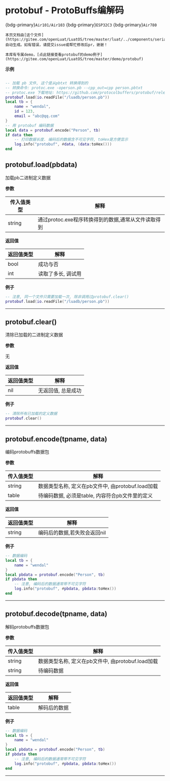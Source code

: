 # protobuf - ProtoBuffs编解码

{bdg-primary}`Air101/Air103` {bdg-primary}`ESP32C3` {bdg-primary}`Air780`

```{note}
本页文档由[这个文件](https://gitee.com/openLuat/LuatOS/tree/master/luat/../components/serialization/protobuf/luat_lib_protobuf.c)自动生成。如有错误，请提交issue或帮忙修改后pr，谢谢！
```

```{tip}
本库有专属demo，[点此链接查看protobuf的demo例子](https://gitee.com/openLuat/LuatOS/tree/master/demo/protobuf)
```

**示例**

```lua

-- 加载 pb 文件, 这个是从pbtxt 转换得到的
-- 转换命令: protoc.exe -operson.pb --cpp_out=cpp person.pbtxt
-- protoc.exe 下载地址: https://github.com/protocolbuffers/protobuf/releases
protobuf.load(io.readFile("/luadb/person.pb"))
local tb = {
    name = "wendal",
    id = 123,
    email = "abc@qq.com"
}
-- 用 protobuf 编码数据
local data = protobuf.encode("Person", tb)
if data then
    -- 打印数据长度. 编码后的数据含不可见字符, toHex是方便显示
    log.info("protobuf", #data, (data:toHex()))
end

```

## protobuf.load(pbdata)

加载pb二进制定义数据

**参数**

|传入值类型|解释|
|-|-|
|string|通过protoc.exe程序转换得到的数据,通常从文件读取得到|

**返回值**

|返回值类型|解释|
|-|-|
|bool|成功与否|
|int|读取了多长, 调试用|

**例子**

```lua
-- 注意, 同一个文件只需要加载一次, 除非调用过protobuf.clear()
protobuf.load(io.readFile("/luadb/person.pb"))

```

---

## protobuf.clear()

清除已加载的二进制定义数据

**参数**

无

**返回值**

|返回值类型|解释|
|-|-|
|nil|无返回值, 总是成功|

**例子**

```lua
-- 清除所有已加载的定义数据
protobuf.clear()

```

---

## protobuf.encode(tpname, data)

编码protobuffs数据包

**参数**

|传入值类型|解释|
|-|-|
|string|数据类型名称, 定义在pb文件中, 由protobuf.load加载|
|table|待编码数据, 必须是table, 内容符合pb文件里的定义|

**返回值**

|返回值类型|解释|
|-|-|
|string|编码后的数据,若失败会返回nil|

**例子**

```lua
-- 数据编码
local tb = {
    name = "wendal"
}
local pbdata = protobuf.encode("Person", tb)
if pbdata then
    -- 注意, 编码后的数据通常带不可见字符
    log.info("protobuf", #pbdata, pbdata:toHex())
end

```

---

## protobuf.decode(tpname, data)

解码protobuffs数据包

**参数**

|传入值类型|解释|
|-|-|
|string|数据类型名称, 定义在pb文件中, 由protobuf.load加载|
|string|待编码数据|

**返回值**

|返回值类型|解释|
|-|-|
|table|解码后的数据|

**例子**

```lua
-- 数据编码
local tb = {
    name = "wendal"
}
local pbdata = protobuf.encode("Person", tb)
if pbdata then
    -- 注意, 编码后的数据通常带不可见字符
    log.info("protobuf", #pbdata, pbdata:toHex())
end

```

---

